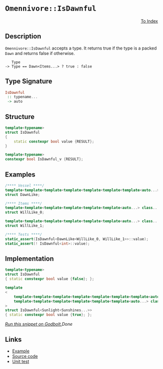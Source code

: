 <!-- Copyright 2024 Feng Mofan
SPDX-License-Identifier: Apache-2.0 -->

# `Omennivore::IsDawnful`

<p style='text-align: right;'><a href="../../../facilities/metafunctions.md#omennivore-is-dawnful">To Index</a></p>

## Description

`Omennivore::IsDawnful` accepts a type.
It returns true if the type is a packed `Dawn` and returns false if otherwise.

<pre><code>   Type
-> Type == Dawn&lt;Items...&gt; ? true : false</code></pre>

## Type Signature

```Haskell
IsDawnful
 :: typename...
 -> auto
```

## Structure

```C++
template<typename>
struct IsDawnful
{
    static constexpr bool value {RESULT};
}

template<typename>
constexpr bool IsDawnful_v {RESULT};
```

## Examples

```C++
/**** Vessel ****/
template<template<template<template<template<template<template<auto...> class...> class...> class...> class...> class...> class...>
struct DawnLike;

/**** Items ****/
template<template<template<template<template<template<auto...> class...> class...> class...> class...> class...>
struct WillLike_0;

template<template<template<template<template<template<auto...> class...> class...> class...> class...> class...>
struct WillLike_1;

/**** Tests ****/
static_assert(IsDawnful<DawnLike<WillLike_0, WillLike_1>>::value);
static_assert(! IsDawnful<int>::value);
```

## Implementation

```C++
template<typename>
struct IsDawnful
{ static constexpr bool value {false}; };

template
<
    template<template<template<template<template<template<template<auto...> class...> class...> class...> class...> class...> class...> class Sunlight,
    template<template<template<template<template<template<auto...> class...> class...> class...> class...> class...> class...Sunshines
>
struct IsDawnful<Sunlight<Sunshines...>>
{ static constexpr bool value {true}; };
```

[*Run this snippet on Godbolt.*](https://godbolt.org/#z:OYLghAFBqd5QCxAYwPYBMCmBRdBLAF1QCcAaPECAMzwBtMA7AQwFtMQByARg9KtQYEAysib0QXACx8BBAKoBnTAAUAHpwAMvAFYTStJg1DIApACYAQuYukl9ZATwDKjdAGFUtAK4sGe1wAyeAyYAHI%2BAEaYxCAAzACspAAOqAqETgwe3r56KWmOAkEh4SxRMQm2mPYFDEIETMQEWT5%2BXJXVGXUNBEVhkdFxiQr1jc05bcPdvSVlgwCUtqhexMjsHAD0AFTbO7t7%2BzvrJhoAgls7ANQAkixJ9GyCTDUXu0en5wefB28nxycEmFuBgBJlibgIAE8koxWJhQdg/sNiF4HNcFAARJgAdwYVC8tD%2BJgA7BYLpNHMgLmgGMNMKoksQLhFUJ4LgA3MReTAXYkWKhiJTE9Gg0lCkWE04AoFPOGnUFuP4XJUXKV3GXy1XAuFgzXqnWAtUg/XSo3gg1ajXmvVuJheIgAOkd8KpBgUCkd9udyFd7qdsWwLqYbo9Xp9If9geDfoD3qDvs9EdjbouQi8DFoeGACAIpEVyt1poL2rNJuLRctpYrhuLtod0cj8dDcfDMbD9aTjcTbYTrebjtTNIQwUwCkJ/sRBGRqKuGOxuPx8oHGazBEXaYUQ5CnYR47lJLJ9QpVIEtPpjOZrI53m5vMnXLFsVFROFj4lZy%2Bnx%2BH02F2wqlYdzcq8fzfh%2Bhxvt%2BFwAGojnYLzgZKVqFkhZYoVWFrGtW6HWuWYK1qgLYNoRHbEd2TZRj2RHtmRu4nEiKIEBcmI4kEADW2pWHK7y7NcUoKPB2w/LhJZYZhGEieJwnCfhpF9pRJHUXJ5HblRPYTlOjEAOp0LQbGYAA%2Bho4pcf8aFiThZkSRZlbmaaMmKRRymyY5XZKa5LkIqc9GotptC6Xg7H6Vwxm/NxlwACojgQ/HAV5h54Mg%2BlxtEBAQDOzHzgSYIZXp8q%2Bf5gUaKQFz5XpQXwvCIAgFeXJzCF5IJUlbopRAYBgGiGV4llbjBKu/pVTVmB1a%2BpwcAstCcPEvB%2BBwWikKgnAKpY1hkksKw3mYsQ8KQBCaGNCysSA8SSPaGgABxmGYACcV1cPE51nVwRJEtIE0cJIvAsBIGhFTNc0LRwvAKCARW7bNY2kHAsAwIgIBLAQSR2uQlBoLcdDRKEsKcKoZ0AGwALS45IFzAMglJSPaZi8Jg%2BBEMQeDoHo/CCCIYjsFIMiCIoKjqODpC6G0WLEEwSScDw42TdNe3zZwADydqI4xqBUBcOME0TJNkxcFNmBcEAeGj9CMuYW1zLwYNaAsEBIKjSTo2QFAQLb9sgMAUhmHwdAAsQwMQBE0sRMEDQQmLvCB8wxAQrLETaJgDih6QqMPAQsvpiHfNYBEXjADafnA9wvBYCwhjAOIGd4MQceOGyI7S3Scd2ms229VU0sZhEwuRx4WDS5OeBfQXpA18QzJKOigIlxmRh7QsVAGMAChQXgmBYrL0IzdtzPCKI4gc1v3NqNLAv6CXKDWNY%2Bh4BEwOQAsqBJDU%2Bf48M6CguipjLZYZj/cP9NYDfEAFh2CrhkFwDB3CeBaP4cB0x%2BgxDaHkdIAgxitGSKkJBDBYGlAGBMKoICBBdFGJA8Y7R8G1BGD0YcMwcG2AoSgvQkxGhYNmFwIBa1VgSAlhwKapA/q8ABqrPGhNiak3JidXWEBcCEBIDyTarDzYzwWAgTATAsAxEAaQQ6khYj2iurEF6GhJBmEkLjH68RcZXX0JwD6pAvpbXtLjLguMzpXUerjY6d09G414dLAGQMQY7RnpDGG1s4YKyRo7Z2RtMZsE4A0FgbIiT4yYIGIw2srr2i4KdamtMSAMyZrIVmu9pD7yUIfPmugPZCxFqHLhPC%2BEyw4PLBGdoLjK0EerYmsY0lcAyVkjQesDZ2yNrI2IZgzaBPBlbG2qBDbRGRk7WZwyBjdLdrdIqNBaDe19v7Pm4dg4J32ZHaOsd46DyTowFOadpaZ2zrnWg%2BdtpF0nmsOa%2BBK4ODwDXfOc167IEbgnFub05rt07hCburzzb0wHttYeo9MDj2LkYKeoApl8HnovZeq914Jy3kU9mJTZAH15nNSpJ9p4fysJYS%2B194B3wfhkJ%2BL836UusN/fhv8Ga11vqQz5zgICuHoW0QIVC4G5HQTUIVaD8gZGYTQ4BfLyHdClQqmohDKHFDFRMOhxDUGMI1X0bB8C2HLA4awqx3CpZ8wEWrYRqTgDpMyadPWUi6ajPkZMy2SiVFqMoFwmxdiMmGKJPEK6z1YhGJMZINoDS/G2ACRbCGUNYbw0VgsqJGMsYcHiRrFgCg2SUjZL0%2B0Wphg5OkX/ApLMd4Es5vIMpJKdBxFINU0WBc6lWv%2BnLcJSsVaqFzfmwtxbS2MX1ks%2B2ozYgTMTdMlA46jbpvnQMAtSQkj6SLVdfSI79L9pKV7aIOyA5B0joc49UcY5VwThcwQqdaDpzeZgLOOcxAPITs85FkLSDvJAd8uuqgG4AkBYIVufNQXBwhb3aFCc4WpARRPZFwRUWW3RUwBeS8V5r0YLiwpNaJCEq5g2o%2BzaDAUvPtS9uAD6WP04OsF%2BZ9P4WHZfNTl/86W8pqGAiB2RUEis1Ua8VMrkG6oExguV8D2OdB1dxhheDFXqrEwwqTUDtVTFFfx81Ch2Hsw7T461nBVYDoLeyYdMphgutycbOR07FGkGUaogYGi3oBpANde0sQEj3WjT9dzRJnG6a7YDeNoMbNaPiLop6RIfpnUkLdLgF0zDeLerETt/DOAKKmVwqm/nUuBZnQsYeaRnCSCAA)$Done$

## Links

- [Example](../../../code/facilities/metafunctions/omennivore/is_dawnful/implementation.hpp)
- [Source code](../../../../conceptrodon/omennivore/is_dawnful.hpp)
- [Unit test](../../../../tests/unit/metafunctions/omennivore/is_dawnful.test.hpp)
